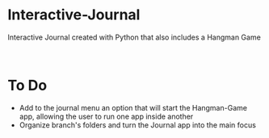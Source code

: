 # Interactive-Journal
Interactive Journal created with Python that also includes a Hangman Game

<br>
  
# To Do
- Add to the journal menu an option that will start the Hangman-Game app, allowing the user to run one app inside another
- Organize branch's folders and turn the Journal app into the main focus
